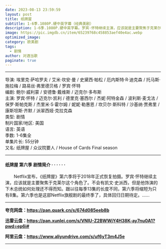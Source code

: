```yaml
---
date: 2023-08-13 23:59:59
layout: post
title: 纸牌屋
subtitle: 1-6季.1080P.硬中英字幕（经典美剧）
description: 1-6季.1080P.硬中英字幕。罗宾·怀特继续主演，应该就是主要聚焦于克莱尔这个角色了。不会有凯文·史派西，但是他饰演的下木总统如何处理还不得而知...
image: https://pic.imgdb.cn/item/65239768c458853aef40e4ac.webp
optimized_image: 
category: 欧美剧
tags:
  - 剧情
author: 对酒当歌
paginate: true
---
```


---

导演: 埃里克·萨哈罗夫 / 艾米·坎安·曼 / 史黛西·帕松 / 厄内斯特·R·迪克森 / 托马斯·施拉梅 / 路易丝·弗里德贝格 / 罗宾·怀特  
编剧: 鲍尔·威利蒙 / 安德鲁·戴维斯 / 迈克尔·多布斯  
主演: 罗宾·怀特 / 迈克尔·凯利 / 德里克·塞西尔 / 杰妮·阿特金森 / 波利斯·麦戈法 / 保罗·斯帕克斯 / 杰里米·S·霍尔姆 / 妮妮·勒惠恩 / 坎贝尔·斯科特 / 沙基纳·贾弗里 / 康斯坦斯·齐默 / 派翠西娅·克拉克森  
类型: 剧情  
制片国家/地区: 美国  
语言: 英语  
季数: 1-6集全  
单集片长: 55分钟  
又名: 纸牌屋 / 众议院要人 / House of Cards Final season  

---

#### 纸牌屋 第六季 剧情简介 · · · · · ·

　　Netflix宣布，《纸牌屋》第六季将于2018年正式恢复拍摄。罗宾·怀特继续主演，应该就是主要聚焦于克莱尔这个角色了。不会有凯文·史派西，但是他饰演的下木总统如何处理还不得而知。跟以往每季13集的长度不同，第六季将缩短为只有8集。第六季也是这部Netflix旗舰剧的最终季了，具体回归日期待定。......

---

**夸克网盘：<https://pan.quark.cn/s/674d085eeb8b>**

**迅雷云盘：<https://pan.xunlei.com/s/VNlU-Z2BWWjY4H38K-ay7nu0A1?pwd=ep6i#>**

**阿里云盘：<https://www.aliyundrive.com/s/uf6yT3m4J5e>**

---
